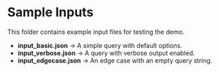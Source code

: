 # Sample Inputs

This folder contains example input files for testing the demo.

- **input_basic.json** → A simple query with default options.
- **input_verbose.json** → A query with verbose output enabled.
- **input_edgecase.json** → An edge case with an empty query string.
